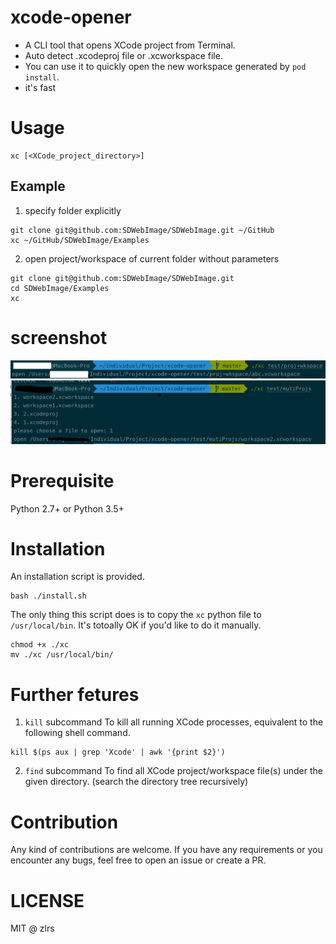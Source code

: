 # xcode-opener
* A CLI tool that opens XCode project from Terminal. 
* Auto detect .xcodeproj file or .xcworkspace file. 
* You can use it to quickly open the new workspace generated by `pod install`. 
* it's fast

# Usage 
```
xc [<XCode_project_directory>]
```
## Example
1. specify folder explicitly
```shell
git clone git@github.com:SDWebImage/SDWebImage.git ~/GitHub
xc ~/GitHub/SDWebImage/Examples
```
2. open project/workspace of current folder without parameters
```shell
git clone git@github.com:SDWebImage/SDWebImage.git
cd SDWebImage/Examples
xc
```

# screenshot
![](./asserts/readme/screenshot-proj+workspace.png)
![](./asserts/readme/screenshot-muti-projs.png)
# Prerequisite
Python 2.7+ or Python 3.5+

# Installation
An installation script is provided. 
```shell
bash ./install.sh
```
The only thing this script does is to copy the `xc` python file to `/usr/local/bin`. It's totoally OK if you'd like to do it manually. 
```shell
chmod +x ./xc
mv ./xc /usr/local/bin/
```

# Further fetures
1. `kill` subcommand
To kill all running XCode processes, equivalent to the following shell command. 
```shell
kill $(ps aux | grep 'Xcode' | awk '{print $2}')
```
2. `find` subcommand
To find all XCode project/workspace file(s) under the given directory. (search the directory tree recursively)

# Contribution
Any kind of contributions are welcome. If you have any requirements or you encounter any bugs, feel free to open an issue or create a PR.

# LICENSE
MIT @ zlrs
